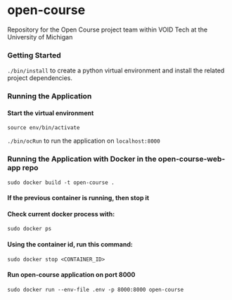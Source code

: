 # open-course
Repository for the Open Course project team within VOID Tech at the University of Michigan

### Getting Started
```./bin/install``` to create a python virtual environment and install the related project dependencies.

### Running the Application
#### Start the virtual environment
```source env/bin/activate```

```./bin/ocRun``` to run the application on ```localhost:8000```

### Running the Application with Docker in the open-course-web-app repo
```sudo docker build -t open-course .```
#### If the previous container is running, then stop it
#### Check current docker process with:
```sudo docker ps```
#### Using the container id, run this command:
```sudo docker stop <CONTAINER_ID>```
#### Run open-course application on port 8000
```sudo docker run --env-file .env -p 8000:8000 open-course```
